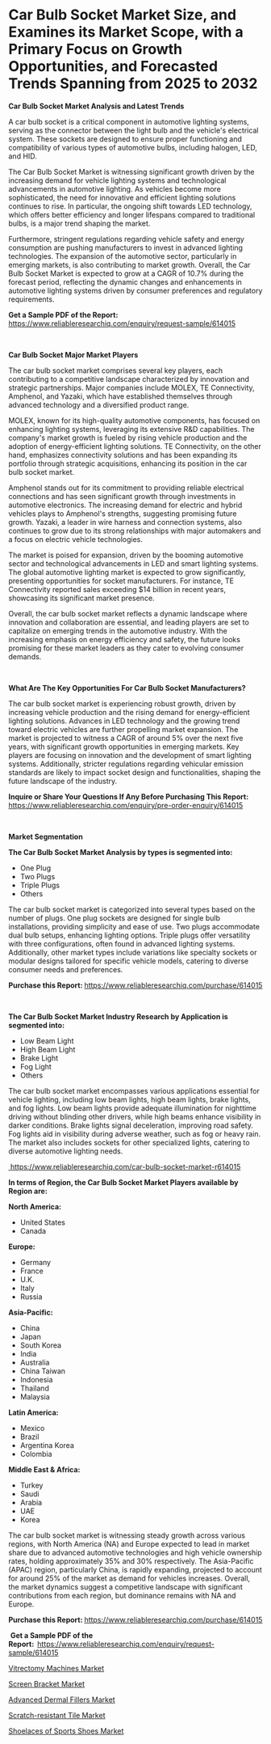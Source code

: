 <p><h1>Car Bulb Socket Market Size, and Examines its Market Scope, with a Primary Focus on Growth Opportunities, and Forecasted Trends Spanning from 2025 to 2032</h1></p><p><strong>Car Bulb Socket Market Analysis and Latest Trends</strong></p>
<p><p>A car bulb socket is a critical component in automotive lighting systems, serving as the connector between the light bulb and the vehicle's electrical system. These sockets are designed to ensure proper functioning and compatibility of various types of automotive bulbs, including halogen, LED, and HID.</p><p>The Car Bulb Socket Market is witnessing significant growth driven by the increasing demand for vehicle lighting systems and technological advancements in automotive lighting. As vehicles become more sophisticated, the need for innovative and efficient lighting solutions continues to rise. In particular, the ongoing shift towards LED technology, which offers better efficiency and longer lifespans compared to traditional bulbs, is a major trend shaping the market.</p><p>Furthermore, stringent regulations regarding vehicle safety and energy consumption are pushing manufacturers to invest in advanced lighting technologies. The expansion of the automotive sector, particularly in emerging markets, is also contributing to market growth. Overall, the Car Bulb Socket Market is expected to grow at a CAGR of 10.7% during the forecast period, reflecting the dynamic changes and enhancements in automotive lighting systems driven by consumer preferences and regulatory requirements.</p></p>
<p><strong>Get a Sample PDF of the Report:&nbsp;</strong> <a href="https://www.reliableresearchiq.com/enquiry/request-sample/614015?utm_campaign=1129&utm_medium=2&utm_source=Github&utm_content=ia&utm_term=24032025&utm_id=car-bulb-socket">https://www.reliableresearchiq.com/enquiry/request-sample/614015</a></p>
<p>&nbsp;</p>
<p><strong>Car Bulb Socket Major Market Players</strong></p>
<p><p>The car bulb socket market comprises several key players, each contributing to a competitive landscape characterized by innovation and strategic partnerships. Major companies include MOLEX, TE Connectivity, Amphenol, and Yazaki, which have established themselves through advanced technology and a diversified product range.</p><p>MOLEX, known for its high-quality automotive components, has focused on enhancing lighting systems, leveraging its extensive R&D capabilities. The company's market growth is fueled by rising vehicle production and the adoption of energy-efficient lighting solutions. TE Connectivity, on the other hand, emphasizes connectivity solutions and has been expanding its portfolio through strategic acquisitions, enhancing its position in the car bulb socket market.</p><p>Amphenol stands out for its commitment to providing reliable electrical connections and has seen significant growth through investments in automotive electronics. The increasing demand for electric and hybrid vehicles plays to Amphenol's strengths, suggesting promising future growth. Yazaki, a leader in wire harness and connection systems, also continues to grow due to its strong relationships with major automakers and a focus on electric vehicle technologies.</p><p>The market is poised for expansion, driven by the booming automotive sector and technological advancements in LED and smart lighting systems. The global automotive lighting market is expected to grow significantly, presenting opportunities for socket manufacturers. For instance, TE Connectivity reported sales exceeding $14 billion in recent years, showcasing its significant market presence.</p><p>Overall, the car bulb socket market reflects a dynamic landscape where innovation and collaboration are essential, and leading players are set to capitalize on emerging trends in the automotive industry. With the increasing emphasis on energy efficiency and safety, the future looks promising for these market leaders as they cater to evolving consumer demands.</p></p>
<p>&nbsp;</p>
<p><strong>What Are The Key Opportunities For Car Bulb Socket Manufacturers?</strong></p>
<p><p>The car bulb socket market is experiencing robust growth, driven by increasing vehicle production and the rising demand for energy-efficient lighting solutions. Advances in LED technology and the growing trend toward electric vehicles are further propelling market expansion. The market is projected to witness a CAGR of around 5% over the next five years, with significant growth opportunities in emerging markets. Key players are focusing on innovation and the development of smart lighting systems. Additionally, stricter regulations regarding vehicular emission standards are likely to impact socket design and functionalities, shaping the future landscape of the industry.</p></p>
<p><strong>Inquire or Share Your Questions If Any Before Purchasing This Report:</strong> <a href="https://www.reliableresearchiq.com/enquiry/pre-order-enquiry/614015?utm_campaign=1129&utm_medium=2&utm_source=Github&utm_content=ia&utm_term=24032025&utm_id=car-bulb-socket">https://www.reliableresearchiq.com/enquiry/pre-order-enquiry/614015</a></p>
<p>&nbsp;</p>
<p><strong>Market Segmentation</strong></p>
<p><strong>The Car Bulb Socket Market Analysis by types is segmented into:</strong></p>
<p><ul><li>One Plug</li><li>Two Plugs</li><li>Triple Plugs</li><li>Others</li></ul></p>
<p><p>The car bulb socket market is categorized into several types based on the number of plugs. One plug sockets are designed for single bulb installations, providing simplicity and ease of use. Two plugs accommodate dual bulb setups, enhancing lighting options. Triple plugs offer versatility with three configurations, often found in advanced lighting systems. Additionally, other market types include variations like specialty sockets or modular designs tailored for specific vehicle models, catering to diverse consumer needs and preferences.</p></p>
<p><strong>Purchase this Report:&nbsp;</strong><a href="https://www.reliableresearchiq.com/purchase/614015?utm_campaign=1129&utm_medium=2&utm_source=Github&utm_content=ia&utm_term=24032025&utm_id=car-bulb-socket">https://www.reliableresearchiq.com/purchase/614015</a></p>
<p>&nbsp;</p>
<p><strong>The Car Bulb Socket Market Industry Research by Application is segmented into:</strong></p>
<p><ul><li>Low Beam Light</li><li>High Beam Light</li><li>Brake Light</li><li>Fog Light</li><li>Others</li></ul></p>
<p><p>The car bulb socket market encompasses various applications essential for vehicle lighting, including low beam lights, high beam lights, brake lights, and fog lights. Low beam lights provide adequate illumination for nighttime driving without blinding other drivers, while high beams enhance visibility in darker conditions. Brake lights signal deceleration, improving road safety. Fog lights aid in visibility during adverse weather, such as fog or heavy rain. The market also includes sockets for other specialized lights, catering to diverse automotive lighting needs.</p></p>
<p><a href="https://www.reliableresearchiq.com/car-bulb-socket-market-r614015?utm_campaign=1129&utm_medium=2&utm_source=Github&utm_content=ia&utm_term=24032025&utm_id=car-bulb-socket">&nbsp;https://www.reliableresearchiq.com/car-bulb-socket-market-r614015</a></p>
<p><strong>In terms of Region, the Car Bulb Socket Market Players available by Region are:</strong></p>
<p>
    <p> <strong> North America: </strong>
        <ul>
            <li>United States</li>
            <li>Canada</li>
        </ul>
        </p> 
    <p> <strong> Europe: </strong>
        <ul>
            <li>Germany</li>
            <li>France</li>
            <li>U.K.</li>
            <li>Italy</li>
            <li>Russia</li>
        </ul>
        </p> 
    <p> <strong> Asia-Pacific: </strong>
        <ul>
            <li>China</li>
            <li>Japan</li>
            <li>South Korea</li>
            <li>India</li>
            <li>Australia</li>
            <li>China Taiwan</li>
            <li>Indonesia</li>
            <li>Thailand</li>
            <li>Malaysia</li>
        </ul>
        </p> 
    <p> <strong> Latin America: </strong>
        <ul>
            <li>Mexico</li>
            <li>Brazil</li>
            <li>Argentina Korea</li>
            <li>Colombia</li>
        </ul>
        </p> 
    <p> <strong> Middle East & Africa: </strong>
        <ul>
            <li>Turkey</li>
            <li>Saudi</li>
            <li>Arabia</li>
            <li>UAE</li>
            <li>Korea</li>
        </ul>
    </p>
    </p>
<p><p>The car bulb socket market is witnessing steady growth across various regions, with North America (NA) and Europe expected to lead in market share due to advanced automotive technologies and high vehicle ownership rates, holding approximately 35% and 30% respectively. The Asia-Pacific (APAC) region, particularly China, is rapidly expanding, projected to account for around 25% of the market as demand for vehicles increases. Overall, the market dynamics suggest a competitive landscape with significant contributions from each region, but dominance remains with NA and Europe.</p></p>
<p><strong>Purchase this Report: </strong><a href="https://www.reliableresearchiq.com/purchase/614015?utm_campaign=1129&utm_medium=2&utm_source=Github&utm_content=ia&utm_term=24032025&utm_id=car-bulb-socket">https://www.reliableresearchiq.com/purchase/614015</a></p>
<p>&nbsp;<strong>Get a Sample PDF of the Report:&nbsp;&nbsp;</strong><a href="https://www.reliableresearchiq.com/enquiry/request-sample/614015?utm_campaign=1129&utm_medium=2&utm_source=Github&utm_content=ia&utm_term=24032025&utm_id=car-bulb-socket">https://www.reliableresearchiq.com/enquiry/request-sample/614015</a></p>
<p><strong></strong></p>
<p><p><a href="https://github.com/sulvantomppa/Market-Research-Report-List-1/blob/main/vitrectomy-machines-market.md?utm_campaign=1129&utm_medium=2&utm_source=Github&utm_content=ia&utm_term=24032025&utm_id=car-bulb-socket">Vitrectomy Machines Market</a></p><p><a href="https://github.com/trenkkwasek84/Market-Research-Report-List-1/blob/main/screen-bracket-market.md?utm_campaign=1129&utm_medium=2&utm_source=Github&utm_content=ia&utm_term=24032025&utm_id=car-bulb-socket">Screen Bracket Market</a></p><p><a href="https://github.com/iwanesucices/Market-Research-Report-List-1/blob/main/advanced-dermal-fillers-market.md?utm_campaign=1129&utm_medium=2&utm_source=Github&utm_content=ia&utm_term=24032025&utm_id=car-bulb-socket">Advanced Dermal Fillers Market</a></p><p><a href="https://github.com/snapetylerho/Market-Research-Report-List-1/blob/main/scratch-resistant-tile-market.md?utm_campaign=1129&utm_medium=2&utm_source=Github&utm_content=ia&utm_term=24032025&utm_id=car-bulb-socket">Scratch-resistant Tile Market</a></p><p><a href="https://github.com/brinnoifon/Market-Research-Report-List-1/blob/main/shoelaces-of-sports-shoes-market.md?utm_campaign=1129&utm_medium=2&utm_source=Github&utm_content=ia&utm_term=24032025&utm_id=car-bulb-socket">Shoelaces of Sports Shoes Market</a></p></p>